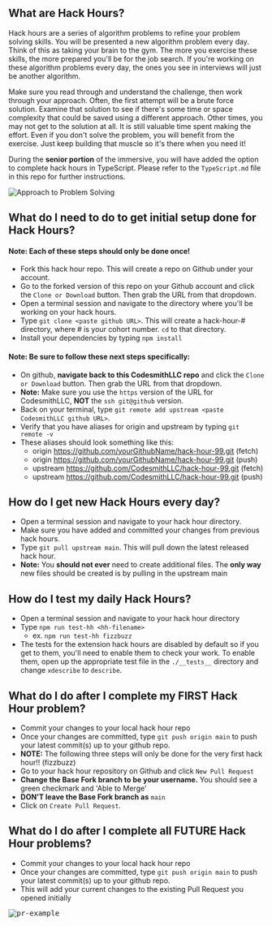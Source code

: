 ## What are Hack Hours?
Hack hours are a series of algorithm problems to refine your problem solving skills. You will be presented a new algorithm problem every day.  Think of this as taking your brain to the gym.  The more you exercise these skills, the more prepared you'll be for the job search.  If you're working on these algorithm problems every day, the ones you see in interviews will just be another algorithm.  

Make sure you read through and understand the challenge, then work through your approach.  Often, the first attempt will be a brute force solution.  Examine that solution to see if there's some time or space complexity that could be saved using a different approach.  Other times, you may not get to the solution at all.  It is still valuable time spent making the effort.  Even if you don't solve the problem, you will benefit from the exercise.  Just keep building that muscle so it's there when you need it!

During the **senior portion** of the immersive, you will have added the option to complete hack hours in TypeScript. Please refer to the `TypeScript.md` file in this repo for further instructions. 

![Approach to Problem Solving](https://i.imgur.com/IyE4PRX.png)

## What do I need to do to get initial setup done for Hack Hours?
#### Note: Each of these steps should only be done once!

- Fork this hack hour repo.  This will create a repo on Github under your account.  
- Go to the forked version of this repo on your Github account and click the `Clone or Download` button.  Then grab the URL from that dropdown.
- Open a terminal session and navigate to the directory where you'll be working on your hack hours.
- Type `git clone <paste github URL>`.  This will create a hack-hour-# directory, where # is your cohort number.  `cd` to that directory.  
- Install your dependencies by typing `npm install` 

#### Note: Be sure to follow these next steps specifically:
- On github, __navigate back to this CodesmithLLC repo__ and click the `Clone or Download` button.  Then grab the URL from that dropdown.
- **Note:** Make sure you use the `https` version of the URL for CodesmithLLC, **NOT** the `ssh git@github` version.
- Back on your terminal, type `git remote add upstream <paste CodesmithLLC github URL>`.  
- Verify that you have aliases for origin and upstream by typing `git remote -v`
- These aliases should look something like this:
  - origin	https://github.com/yourGithubName/hack-hour-99.git (fetch)
  - origin	https://github.com/yourGithubName/hack-hour-99.git (push)
  - upstream	https://github.com/CodesmithLLC/hack-hour-99.git (fetch)
  - upstream	https://github.com/CodesmithLLC/hack-hour-99.git (push)

## How do I get new Hack Hours every day?
- Open a terminal session and navigate to your hack hour directory.
- Make sure you have added and committed your changes from previous hack hours.
- Type `git pull upstream main`.  This will pull down the latest released hack hour.
- **Note:** You **should not ever** need to create additional files.  The **only way** new files should be created is by pulling in the upstream main

## How do I test my daily Hack Hours?
- Open a terminal session and navigate to your hack hour directory
- Type `npm run test-hh <hh-filename>` 
  - ex. `npm run test-hh fizzbuzz`
- The tests for the extension hack hours are disabled by default so if you get to them, you'll need to enable them to check your work. To enable them, open up the appropriate test file in the `./__tests__` directory and change `xdescribe` to `describe`.

## What do I do after I complete my FIRST Hack Hour problem?
- Commit your changes to your local hack hour repo
- Once your changes are committed, type `git push origin main` to push your latest commit(s) up to your github repo.
- **NOTE:** The following three steps will only be done for the very first hack hour!! (fizzbuzz)
- Go to your hack hour repository on Github and click `New Pull Request`
- **Change the Base Fork branch to be your username.**  You should see a green checkmark and 'Able to Merge'
- **DON'T leave the Base Fork branch as** `main`
- Click on `Create Pull Request`.

## What do I do after I complete all FUTURE Hack Hour problems?
- Commit your changes to your local hack hour repo
- Once your changes are committed, type `git push origin main` to push your latest commit(s) up to your github repo.
- This will add your current changes to the existing Pull Request you opened initially

<kbd>![pr-example](https://i.imgur.com/uUhIjFB.png)</kbd>

